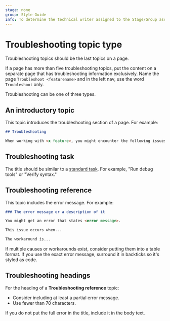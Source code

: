 ```yaml
---
stage: none
group: Style Guide
info: To determine the technical writer assigned to the Stage/Group associated with this page, see https://about.gitlab.com/handbook/engineering/ux/technical-writing/#assignments
---
```


# Troubleshooting topic type

Troubleshooting topics should be the last topics on a page.

If a page has more than five troubleshooting topics, put the content on a separate page that has troubleshooting information exclusively. Name the page `Troubleshoot <featurename>`
and in the left nav, use the word `Troubleshoot` only.

Troubleshooting can be one of three types.

## An introductory topic

This topic introduces the troubleshooting section of a page.
For example:

```markdown
## Troubleshooting

When working with <x feature>, you might encounter the following issues.
```

## Troubleshooting task

The title should be similar to a [standard task](task.md).
For example, "Run debug tools" or "Verify syntax."

## Troubleshooting reference

This topic includes the error message. For example:

```markdown
### The error message or a description of it

You might get an error that states <error message>.

This issue occurs when...

The workaround is...
```

If multiple causes or workarounds exist, consider putting them into a table format.
If you use the exact error message, surround it in backticks so it's styled as code.

## Troubleshooting headings

For the heading of a **Troubleshooting reference** topic:

- Consider including at least a partial error message.
- Use fewer than 70 characters.

If you do not put the full error in the title, include it in the body text.
